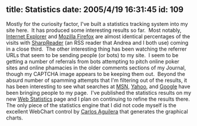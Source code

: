 title: Statistics
date: 2005/4/19 16:31:45
id: 109
---
Mostly for the curiosity factor, I've built a statistics tracking system into my site here.  It has produced some interesting results so far.  Most notably, [Internet Explorer](http://www.microsoft.com) and [Mozilla Firefox](http://www.mozilla.org) are almost identical percentages of the visits with [SharpReader](http://www.sharpreader.net) (an RSS reader that Andrea and I both use) coming in a close third.  The other interesting thing has been watching the referrer URLs that seem to be sending people (or bots) to my site.  I seem to be getting a number of referrals from bots attempting to pitch online poker sites and online phamacies in the older comments sections of my Journal, though my CAPTCHA image appears to be keeping them out.  Beyond the absurd number of spamming attempts that I'm filtering out of the results, it has been interesting to see what searches at [MSN](http://search.msn.com), [Yahoo](http://search.yahoo.com), and [Google](http://www.google.com) have been bringing people to my page.  I've published the statistics results on my new [Web Statistics](Statistics.aspx) page and I plan on continuing to refine the results there.  The only piece of the statistics engine that I did not code myself is the excellent WebChart control by [Carlos Aguilera](http://www.carlosag.net) that generates the graphical charts.